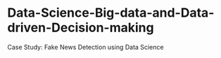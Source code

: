 # Data-Science-Big-data-and-Data-driven-Decision-making
Case Study: Fake News Detection using Data Science
<Final Year Project>
